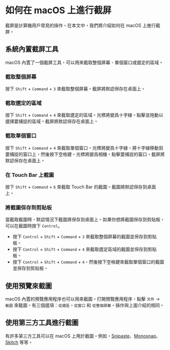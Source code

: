 # 如何在 macOS 上進行截屏

<Validator lang="zh-hant" :platform-list="['macOS 14.2.1']" date="2024-01-11" />

截屏是計算機用戶常見的操作。在本文中，我們將介紹如何在 macOS 上進行截屏。

## 系統內置截屏工具

macOS 內置了一個截屏工具，可以用來截取整個屏幕、單個窗口或選定的區域。

### 截取整個屏幕

按下 `Shift` + `Command` + `3` 來截取整個屏幕。截屏將默認保存在桌面上。

### 截取選定的區域

按下 `Shift` + `Command` + `4` 來截取選定的區域。光標將變爲十字線。點擊並拖動以選擇要捕捉的區域。截屏將默認保存在桌面上。

### 截取單個窗口

按下 `Shift` + `Command` + `4` 來截取單個窗口。光標將變爲十字線。將十字線移動到要捕捉的窗口上，然後按下空格鍵。光標將變爲相機。點擊要捕捉的窗口。截屏將默認保存在桌面上。

### 在 Touch Bar 上截圖

按下 `Shift` + `Command` + `6` 來截取 Touch Bar 的截圖。截圖將默認保存到桌面上。

### 將截圖保存到剪貼板

當截取截圖時，默認情況下截圖將保存到桌面上。如果你想將截圖保存到剪貼板，可以在截圖時按下 `Control`。

- 按下 `Control` + `Shift` + `Command` + `3` 來截取整個屏幕的截圖並保存到剪貼板。
- 按下 `Control` + `Shift` + `Command` + `4` 來截取選定區域的截圖並保存到剪貼板。
- 按下 `Control` + `Shift` + `Command` + `4`，然後按下空格鍵來截取單個窗口的截圖並保存到剪貼板。

## 使用預覽來截圖

macOS 內置的預覽應用程序也可以用來截圖。打開預覽應用程序，點擊 `文件` -> `截圖` 來截圖。有三個選項：`從選區`，`從窗口` 和 `從整個屏幕`。操作與上面介紹的相同。

## 使用第三方工具進行截圖

有許多第三方工具可以在 macOS 上用於截圖。例如，[Snipaste](https://www.snipaste.com/)、[Monosnap](https://monosnap.com/)、[Skitch](https://evernote.com/products/skitch) 等等。